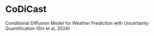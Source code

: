 # CoDiCast
Conditional Diffusion Model for Weather Prediction with Uncertainty Quantification (Shi et al, 2024)
